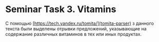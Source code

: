 # Seminar Task 3. Vitamins

С помощью [https://tech.yandex.ru/tomita/](tomita-parser) з данного текста были выделены отрывки предложений, указывающие на содержание различных витаминов в тех или иных продуктах.
